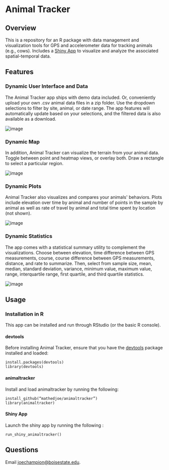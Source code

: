 # Animal Tracker

## Overview

This is a repository for an R package with data management and visualization tools for GPS and accelerometer data for tracking animals (e.g., cows). Includes a [Shiny App](https://shiny.rstudio.com/) to visualize and analyze the associated spatial-temporal data.

## Features

### Dynamic User Interface and Data

The Animal Tracker app ships with demo data included. Or, conveniently upload your own .csv animal data files in a zip folder. Use the dropdown selections to filter by site, animal, or date range. The app features will automatically update based on your selections, and the filtered data is also available as a download.

![image](https://user-images.githubusercontent.com/37714689/52103856-0974ec80-25a5-11e9-8939-c7dc2cddaf68.png)

### Dynamic Map

In addition, Animal Tracker can visualize the terrain from your animal data. Toggle between point and heatmap views, or overlay both. Draw a rectangle to select a particular region. 

![image](https://user-images.githubusercontent.com/37714689/52103747-7340c680-25a4-11e9-925f-bcb08e70e584.png)

### Dynamic Plots

Animal Tracker also visualizes and compares your animals' behaviors. Plots include elevation over time by animal and number of points in the sample by animal as well as rate of travel by animal and total time spent by location (not shown).

![image](https://user-images.githubusercontent.com/37714689/52104155-602ef600-25a6-11e9-85ed-ec84b9712955.png)

### Dynamic Statistics

The app comes with a statistical summary utility to complement the visualizations. Choose between elevation, time difference between GPS measurements, course, course difference between GPS measurements, distance, and rate to summarize. Then, select from sample size, mean, median, standard deviation, variance, minimum value, maximum value, range, interquartile range, first quartile, and third quartile statistics. 

![image](https://user-images.githubusercontent.com/37714689/52104169-7d63c480-25a6-11e9-8060-c43f8359b3ae.png)



## Usage

### Installation in R
This app can be installed and run through RStudio (or the basic R console).

#### devtools
Before installing Animal Tracker, ensure that you have the [devtools](https://github.com/r-lib/devtools) package installed and loaded:
```
install.packages(devtools) 
library(devtools)
```

#### animaltracker
Install and load animaltracker by running the following:
```
install_github(“mathedjoe/animaltracker”)
library(animaltracker) 
```
#### Shiny App
Launch the shiny app by running the following :
```
run_shiny_animaltracker()
```
## Questions
Email [joechampion@boisestate.edu](mailto:joechampion@boisestate.edu).
